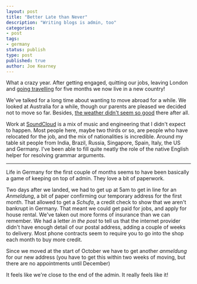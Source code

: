 ```yaml
---
layout: post
title: "Better Late than Never"
description: "Writing blogs is admin, too"
categories:
- post
tags:
- germany
status: publish
type: post
published: true
author: Joe Kearney
---
```


What a crazy year. After getting engaged, quitting our jobs, leaving London and [going travelling](/honeyment-index) for five months we now live in a new country!

We've talked for a long time about wanting to move abroad for a while. We looked at Australia for a while, though our parents are pleased we decided not to move so far. Besides, [the weather didn't seem so good](/posts/tropical-storm-sydney/) there after all.

Work at [SoundCloud](https://soundcloud.com/joejkearney) is a mix of music and engineering that I didn't expect to happen. Most people here, maybe two thirds or so, are people who have relocated for the job, and the mix of nationalities is incredible. Around my table sit people from India, Brazil, Russia, Singapore, Spain, Italy, the US and Germany. I've been able to fill quite neatly the role of the native English helper for resolving grammar arguments.

***

Life in Germany for the first couple of months seems to have been basically a game of keeping on top of admin. They love a bit of paperwork.

Two days after we landed, we had to get up at 5am to get in line for an _Anmeldung_, a bit of paper confirming our temporary address for the first month. That allowed to get a _Schufa_, a credit check to show that we aren't bankrupt in Germany. That meant we could get paid for jobs, and apply for house rental. We've taken out more forms of insurance than we can remember. We had a letter _in the post_ to tell us that the internet provider didn't have enough detail of our postal address, adding a couple of weeks to delivery. Most phone contracts seem to require you to go into the shop each month to buy more credit.

Since we moved at the start of October we have to get another _anmeldung_ for our new address (you have to get this within two weeks of moving, but there are no appointments until December)

It feels like we're close to the end of the admin. It really feels like it!
